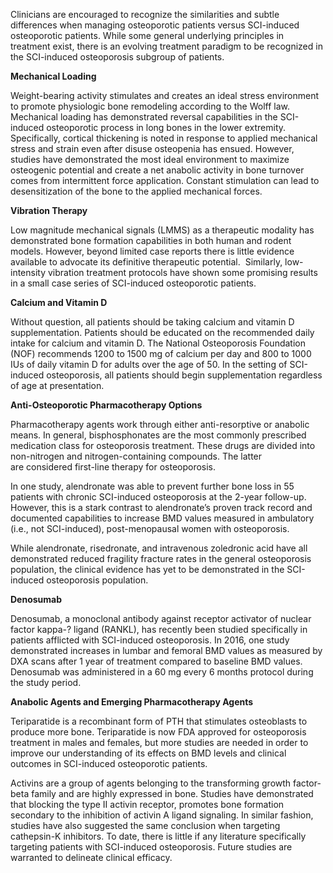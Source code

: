 Clinicians are encouraged to recognize the similarities and subtle differences when managing osteoporotic patients versus SCI-induced osteoporotic patients. While some general underlying principles in treatment exist, there is an evolving treatment paradigm to be recognized in the SCI-induced osteoporosis subgroup of patients.

**Mechanical Loading**

Weight-bearing activity stimulates and creates an ideal stress environment to promote physiologic bone remodeling according to the Wolff law. Mechanical loading has demonstrated reversal capabilities in the SCI-induced osteoporotic process in long bones in the lower extremity. Specifically, cortical thickening is noted in response to applied mechanical stress and strain even after disuse osteopenia has ensued. However, studies have demonstrated the most ideal environment to maximize osteogenic potential and create a net anabolic activity in bone turnover comes from intermittent force application. Constant stimulation can lead to desensitization of the bone to the applied mechanical forces.

**Vibration Therapy**

Low magnitude mechanical signals (LMMS) as a therapeutic modality has demonstrated bone formation capabilities in both human and rodent models. However, beyond limited case reports there is little evidence available to advocate its definitive therapeutic potential.  Similarly, low-intensity vibration treatment protocols have shown some promising results in a small case series of SCI-induced osteoporotic patients.

**Calcium and Vitamin D**

Without question, all patients should be taking calcium and vitamin D supplementation. Patients should be educated on the recommended daily intake for calcium and vitamin D. The National Osteoporosis Foundation (NOF) recommends 1200 to 1500 mg of calcium per day and 800 to 1000 IUs of daily vitamin D for adults over the age of 50. In the setting of SCI-induced osteoporosis, all patients should begin supplementation regardless of age at presentation.

**Anti-Osteoporotic Pharmacotherapy Options**

Pharmacotherapy agents work through either anti-resorptive or anabolic means. In general, bisphosphonates are the most commonly prescribed medication class for osteoporosis treatment. These drugs are divided into non-nitrogen and nitrogen-containing compounds. The latter are considered first-line therapy for osteoporosis.

In one study, alendronate was able to prevent further bone loss in 55 patients with chronic SCI-induced osteoporosis at the 2-year follow-up.  However, this is a stark contrast to alendronate’s proven track record and documented capabilities to increase BMD values measured in ambulatory (i.e., not SCI-induced), post-menopausal women with osteoporosis.

While alendronate, risedronate, and intravenous zoledronic acid have all demonstrated reduced fragility fracture rates in the general osteoporosis population, the clinical evidence has yet to be demonstrated in the SCI-induced osteoporosis population.

**Denosumab**

Denosumab, a monoclonal antibody against receptor activator of nuclear factor kappa-? ligand (RANKL), has recently been studied specifically in patients afflicted with SCI-induced osteoporosis. In 2016, one study demonstrated increases in lumbar and femoral BMD values as measured by DXA scans after 1 year of treatment compared to baseline BMD values. Denosumab was administered in a 60 mg every 6 months protocol during the study period.

**Anabolic Agents and Emerging Pharmacotherapy Agents**

Teriparatide is a recombinant form of PTH that stimulates osteoblasts to produce more bone. Teriparatide is now FDA approved for osteoporosis treatment in males and females, but more studies are needed in order to improve our understanding of its effects on BMD levels and clinical outcomes in SCI-induced osteoporotic patients.

Activins are a group of agents belonging to the transforming growth factor-beta family and are highly expressed in bone. Studies have demonstrated that blocking the type II activin receptor, promotes bone formation secondary to the inhibition of activin A ligand signaling. In similar fashion, studies have also suggested the same conclusion when targeting cathepsin-K inhibitors. To date, there is little if any literature specifically targeting patients with SCI-induced osteoporosis. Future studies are warranted to delineate clinical efficacy.